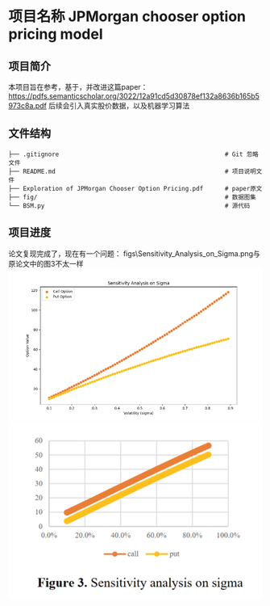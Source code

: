 # 项目名称 JPMorgan chooser option pricing model

## 项目简介
本项目旨在参考，基于，并改进这篇paper：
https://pdfs.semanticscholar.org/3022/12a91cd5d30878ef132a8636b165b5973c8a.pdf
后续会引入真实股价数据，以及机器学习算法

## 文件结构
```
├── .gitignore                                              # Git 忽略文件
├── README.md                                               # 项目说明文件
├── Exploration of JPMorgan Chooser Option Pricing.pdf      # paper原文
├── fig/                                                    # 数据图集
└── BSM.py                                                  # 源代码
```

## 项目进度
论文复现完成了，现在有一个问题：
figs\Sensitivity_Analysis_on_Sigma.png与原论文中的图3不太一样
![alt text](figs/Sensitivity_Analysis_on_Sigma.png)
![alt text](figs/fig3.png)
